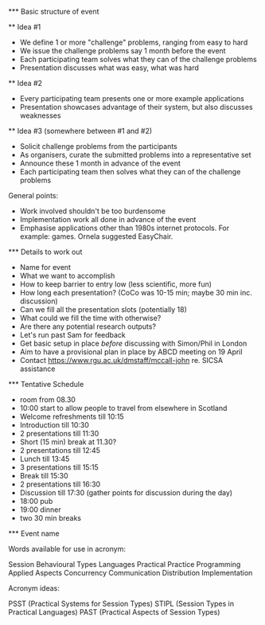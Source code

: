 *** Basic structure of event

** Idea #1

* We define 1 or more "challenge" problems, ranging from easy to hard
* We issue the challenge problems say 1 month before the event
* Each participating team solves what they can of the challenge problems
* Presentation discusses what was easy, what was hard

** Idea #2

* Every participating team presents one or more example applications
* Presentation showcases advantage of their system, but also discusses weaknesses

** Idea #3 (somewhere between #1 and #2)

* Solicit challenge problems from the participants
* As organisers, curate the submitted problems into a representative set
* Announce these 1 month in advance of the event
* Each participating team then solves what they can of the challenge problems

General points:

* Work involved shouldn't be too burdensome
* Implementation work all done in advance of the event
* Emphasise applications other than 1980s internet protocols. For
  example: games. Ornela suggested EasyChair.

*** Details to work out

* Name for event
* What we want to accomplish
* How to keep barrier to entry low (less scientific, more fun)
* How long each presentation? (CoCo was 10-15 min; maybe 30 min inc. discussion)
* Can we fill all the presentation slots (potentially 18)
* What could we fill the time with otherwise?
* Are there any potential research outputs?
* Let's run past Sam for feedback
* Get basic setup in place _before_ discussing with Simon/Phil in London
* Aim to have a provisional plan in place by ABCD meeting on 19 April
* Contact https://www.rgu.ac.uk/dmstaff/mccall-john re. SICSA assistance

*** Tentative Schedule

  * room from 08.30
  * 10:00 start to allow people to travel from elsewhere in Scotland
  * Welcome refreshments till 10:15
  * Introduction till 10:30
  * 2 presentations till 11:30
  * Short (15 min) break at 11.30?
  * 2 presentations till 12:45
  * Lunch till 13:45
  * 3 presentations till 15:15
  * Break till 15:30
  * 2 presentations till 16:30
  * Discussion till 17:30 (gather points for discussion during the day)
  * 18:00 pub
  * 19:00 dinner
  * two 30 min breaks

*** Event name

Words available for use in acronym:

Session
Behavioural
Types
Languages
Practical
Practice
Programming
Applied
Aspects
Concurrency
Communication
Distribution
Implementation

Acronym ideas:

PSST (Practical Systems for Session Types)
STIPL (Session Types in Practical Languages)
PAST (Practical Aspects of Session Types)
